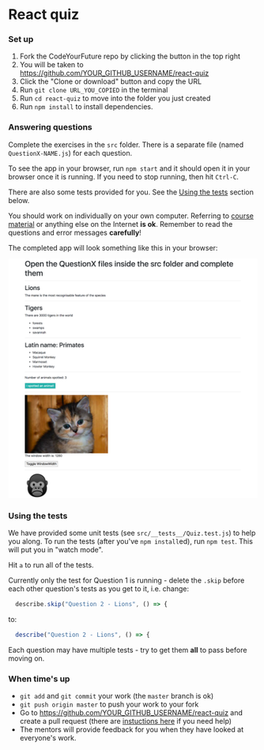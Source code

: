 # React quiz

### Set up

1. Fork the CodeYourFuture repo by clicking the button in the top right
2. You will be taken to https://github.com/YOUR_GITHUB_USERNAME/react-quiz
3. Click the "Clone or download" button and copy the URL
4. Run `git clone URL_YOU_COPIED` in the terminal
5. Run `cd react-quiz` to move into the folder you just created
6. Run `npm install` to install dependencies.

### Answering questions

Complete the exercises in the `src` folder. There is a separate file (named
`QuestionX-NAME.js`) for each question.

To see the app in your browser, run `npm start` and it should open it in your
browser once it is running. If you need to stop running, then hit `Ctrl-C`.

There are also some tests provided for you. See the [Using the tests](#using-the-tests)
section below.

You should work on individually on your own computer. Referring to
[course material](https://codeyourfuture.github.io/syllabus-master/react/week-19/lesson.html)
or anything else on the Internet **is ok**. Remember to read the questions and
error messages **carefully**!

The completed app will look something like this in your browser:

![Completed app](completed-screenshot.png)

### Using the tests

We have provided some unit tests (see `src/__tests__/Quiz.test.js`) to help you
along. To run the tests (after you've `npm install`ed), run `npm test`. This
will put you in "watch mode".

Hit `a` to run all of the tests.

Currently only the test for Question 1 is running - delete the `.skip` before
each other question's tests as you get to it, i.e. change:

```js
  describe.skip("Question 2 - Lions", () => {
```

to:

```js
  describe("Question 2 - Lions", () => {
```

Each question may have multiple tests - try to get them **all** to pass before
moving on.

### When time's up

- `git add` and `git commit` your work (the `master` branch is ok)
- `git push origin master` to push your work to your fork
- Go to https://github.com/YOUR_GITHUB_USERNAME/react-quiz and create a
pull request (there are [instuctions here](https://codeyourfuture.github.io/syllabus-master/others/making-a-pull-request.html#creating-a-pr) if you need help)
- The mentors will provide feedback for you when they have looked at everyone's
work.

